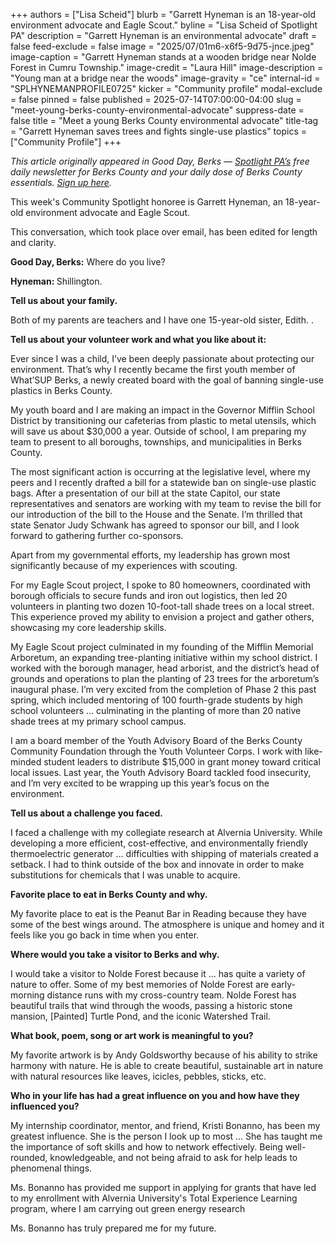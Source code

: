 +++
authors = ["Lisa Scheid"]
blurb = "Garrett Hyneman is an 18-year-old environment advocate and Eagle Scout."
byline = "Lisa Scheid of Spotlight PA"
description = "Garrett Hyneman is an environmental advocate"
draft = false
feed-exclude = false
image = "2025/07/01m6-x6f5-9d75-jnce.jpeg"
image-caption = "Garrett Hyneman stands at a wooden bridge near Nolde Forest in Cumru Township."
image-credit = "Laura Hill"
image-description = "Young man at a bridge near the woods"
image-gravity = "ce"
internal-id = "SPLHYNEMANPROFILE0725"
kicker = "Community profile"
modal-exclude = false
pinned = false
published = 2025-07-14T07:00:00-04:00
slug = "meet-young-berks-county-environmental-advocate"
suppress-date = false
title = "Meet a young Berks County environmental advocate"
title-tag = "Garrett Hyneman saves trees and fights single-use plastics"
topics = ["Community Profile"]
+++

<em>This article originally appeared in Good Day, Berks — </em><a href="https://www.spotlightpa.org/"><em>Spotlight PA’s</em></a><em> free daily newsletter for Berks County and your daily dose of Berks County essentials. </em><a href="https://www.spotlightpa.org/newsletters/gooddayberks/"><em>Sign up here</em></a><em>.</em>

This week&#39;s Community Spotlight honoree is Garrett Hyneman, an 18-year-old environment advocate and Eagle Scout.

This conversation, which took place over email, has been edited for length and clarity.

<strong>Good Day, Berks:</strong> Where do you live?

<strong>Hyneman: </strong>Shillington.

<strong>Tell us about your family.</strong>

Both of my parents are teachers and I have one 15-year-old sister, Edith. .

<strong>Tell us about your volunteer work and what you like about it:</strong>

Ever since I was a child, I’ve been deeply passionate about protecting our environment. That’s why I recently became the first youth member of What’SUP Berks, a newly created board with the goal of banning single-use plastics in Berks County.

My youth board and I are making an impact in the Governor Mifflin School District by transitioning our cafeterias from plastic to metal utensils, which will save us about $30,000 a year. Outside of school, I am preparing my team to present to all boroughs, townships, and municipalities in Berks County.

The most significant action is occurring at the legislative level, where my peers and I recently drafted a bill for a statewide ban on single-use plastic bags. After a presentation of our bill at the state Capitol, our state representatives and senators are working with my team to revise the bill for our introduction of the bill to the House and the Senate. I’m thrilled that state Senator Judy Schwank has agreed to sponsor our bill, and I look forward to gathering further co-sponsors.

Apart from my governmental efforts, my leadership has grown most significantly because of my experiences with scouting.

For my Eagle Scout project, I spoke to 80 homeowners, coordinated with borough officials to secure funds and iron out logistics, then led 20 volunteers in planting two dozen 10-foot-tall shade trees on a local street. This experience proved my ability to envision a project and gather others, showcasing my core leadership skills.

My Eagle Scout project culminated in my founding of the Mifflin Memorial Arboretum, an expanding tree-planting initiative within my school district. I worked with the borough manager, head arborist, and the district’s head of grounds and operations to plan the planting of 23 trees for the arboretum’s inaugural phase. I’m very excited from the completion of Phase 2 this past spring, which included mentoring of 100 fourth-grade students by high school volunteers … culminating in the planting of more than 20 native shade trees at my primary school campus.

I am a board member of the Youth Advisory Board of the Berks County Community Foundation through the Youth Volunteer Corps. I work with like-minded student leaders to distribute $15,000 in grant money toward critical local issues. Last year, the Youth Advisory Board tackled food insecurity, and I’m very excited to be wrapping up this year’s focus on the environment.

<strong>Tell us about a challenge you faced.</strong>

I faced a challenge with my collegiate research at Alvernia University. While developing a more efficient, cost-effective, and environmentally friendly thermoelectric generator … difficulties with shipping of materials created a setback. I had to think outside of the box and innovate in order to make substitutions for chemicals that I was unable to acquire.

<strong>Favorite place to eat in Berks County and why.</strong>

My favorite place to eat is the Peanut Bar in Reading because they have some of the best wings around. The atmosphere is unique and homey and it feels like you go back in time when you enter.

<strong>Where would you take a visitor to Berks and why.</strong>

I would take a visitor to Nolde Forest because it … has quite a variety of nature to offer. Some of my best memories of Nolde Forest are early-morning distance runs with my cross-country team. Nolde Forest has beautiful trails that wind through the woods, passing a historic stone mansion, \[Painted\] Turtle Pond, and the iconic Watershed Trail.

<strong>What book, poem, song or art work is meaningful to you?</strong>

My favorite artwork is by Andy Goldsworthy because of his ability to strike harmony with nature. He is able to create beautiful, sustainable art in nature with natural resources like leaves, icicles, pebbles, sticks, etc.

<strong>Who in your life has had a great influence on you and how have they influenced you?</strong>

My internship coordinator, mentor, and friend, Kristi Bonanno, has been my greatest influence. She is the person I look up to most … She has taught me the importance of soft skills and how to network effectively. Being well-rounded, knowledgeable, and not being afraid to ask for help leads to phenomenal things.

Ms. Bonanno has provided me support in applying for grants that have led to my enrollment with Alvernia University&#39;s Total Experience Learning program, where I am carrying out green energy research

Ms. Bonanno has truly prepared me for my future.

